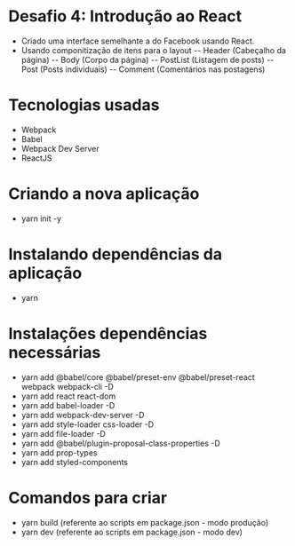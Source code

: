 # Desafio 4: Introdução ao React
- Criado uma interface semelhante a do Facebook usando React. 
- Usando componitização de itens para o layout 
-- Header (Cabeçalho da página)
-- Body (Corpo da página)
-- PostList (Listagem de posts)
-- Post (Posts individuais)
-- Comment (Comentários nas postagens)

# Tecnologias usadas
- Webpack
- Babel
- Webpack Dev Server
- ReactJS

# Criando a nova aplicação
- yarn init -y

# Instalando dependências da aplicação
- yarn 

# Instalações dependências necessárias
- yarn add @babel/core @babel/preset-env @babel/preset-react webpack webpack-cli -D
- yarn add react react-dom 
- yarn add babel-loader -D
- yarn add webpack-dev-server -D
- yarn add style-loader css-loader -D
- yarn add file-loader -D
- yarn add @babel/plugin-proposal-class-properties -D
- yarn add prop-types
- yarn add styled-components

# Comandos para criar
- yarn build (referente ao scripts em package.json - modo produção) 
- yarn dev (referente ao scripts em package.json - modo dev) 
